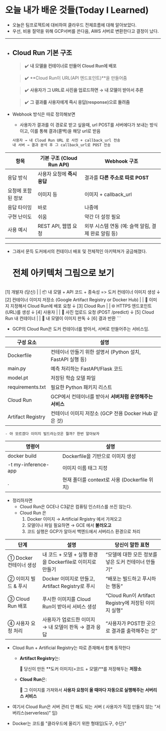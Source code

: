 # 오늘 내가 배운 것들(Today I Learned)

- 오늘은 팀프로젝트에 대비하여 클라우드 전체흐름에 대해 알아보았다.
- 우선, 비용 절약을 위해 GCP서버를 쓴다음, AWS 서버로 변환한다고 결정이 났다.

---

- ## **Cloud Run 기본 구조**

    > ✔️ **내 모델을 컨테이너로 만들어 Cloud Run에 배포**

    > ✔️ **Cloud Run이 URL(API 엔드포인트)**을 만들어줌

    > ✔️ **사용자가 그 URL로 사진을 업로드하면 → 내 모델이 받아서 추론**

    > ✔️ **그 결과를 사용자에게 즉시 응답(response)으로 돌려줌**

- Webhook 방식은 따로 정의해보면
    - 사용자가 결과를 이 경로로 받고 싶을때, url POST를 서버에다가 보내는 방식이고, 이를 통해 결과(콜백)을 해당 url로 받음

    ```markdown
    사용자 → 내 Cloud Run URL 로 사진 + callback_url 전송
    내 서버 → 결과 분석 후 그 callback_url로 POST 전송
    ```

| **항목**     | **기본 구조 (Cloud Run API)** | **Webhook 구조**                   |
| ---------- | ------------------------- | -------------------------------- |
| 응답 방식      | 사용자 요청에 **즉시 응답**         | 결과를 **다른 주소로 따로 POST**           |
| 요청에 포함된 정보 | 이미지 등                     | 이미지 + callback_url               |
| 응답 타이밍     | 바로                        | 나중에                              |
| 구현 난이도     | 쉬움                        | 약간 더 설정 필요                       |
| 사용 예시      | REST API, 웹앱 요청           | 외부 시스템 연동 (예: 슬랙 알림, 결제 완료 알림 등) |

---

- 그래서 문득 도커에서의 컨테이너 배포 및 전체적인 아키텍쳐가 궁금해졌다.

    # **전체 아키텍처 그림으로 보기**

    ```markdown
[1] 개발자 (당신)
     |
     | 📦 내 모델 + API 코드 + 종속성 => 도커 컨테이너 이미지 생성
     ↓
[2] 컨테이너 이미지 저장소 (Google Artifact Registry or Docker Hub)
     |
     | 🚀 이미지 지정해서 Cloud Run에 배포 요청
     ↓
[3] Cloud Run
     |
     | 🌐 HTTPS 엔드포인트(URL)를 생성
     ↓
[4] 사용자
     |
     | 📸 사진 업로드 요청 (POST /predict)
     ↓
[5] Cloud Run 내 컨테이너
     |
     | 🤖 내 모델이 이미지 판독
     ↓
[6] 결과 반환
    ```

- GCP의 Cloud Run은 도커 컨테이너를  받아서, 서버로 만들어주는 서비스임.

| **구성 요소**         | **설명**                                    |
| ----------------- | ----------------------------------------- |
| Dockerfile        | 컨테이너 만들기 위한 설명서 (Python 설치, FastAPI 실행 등) |
| main.py           | 예측 처리하는 FastAPI/Flask 코드                  |
| model.pt          | 저장된 학습 모델 파일                              |
| requirements.txt  | 필요한 Python 패키지 리스트                        |
| Cloud Run         | GCP에서 컨테이너를 받아서 **서버처럼 운영해주는 서비스**        |
| Artifact Registry | 컨테이너 이미지 저장소 (GCP 전용 Docker Hub 같은 것)     |

    - 아 모르겠다 이미지 빌드라는것은 뭘까? 한번 알아보자

| **명령어**              | **설명**                             |
| -------------------- | ---------------------------------- |
| docker build         | Dockerfile을 기반으로 이미지 생성            |
| \-t my-inference-app | 이미지 이름 태그 지정                       |
| .                    | 현재 폴더를 context로 사용 (Dockerfile 위치) |

- 정리하자면
    -  Cloud Run은 GCE나 C3같은 컴퓨팅 인스터스를 쓰진 않는다.
    - Cloud Run 은
        1. Docker 이미지 → Artificial Rrgistry 에서 가져오고
        2. 모델이나 파일 필요하면 → GCE 에서 **불러오고**
        3. 코드 실행은 GCP가 알아서 백엔드에서 서버리스 환경으로 처리

| **단계**           | **설명**                                  | **당신이 말한 표현**                              |
| ---------------- | --------------------------------------- | ------------------------------------------ |
| ① Docker 컨테이너 생성 | 내 코드 + 모델 + 실행 환경을 Dockerfile로 이미지로 만들기 | “모델에 대한 모든 정보를 넣은 도커 컨테이너 만들기”             |
| ② 이미지 빌드 & 푸시    | Docker 이미지로 만들고, Artifact Registry로 푸시  | “배포는 빌드하고 푸시하는 행동”                         |
| ③ Cloud Run 배포   | 푸시한 이미지를 Cloud Run이 받아서 서비스 생성          | “Cloud Run이 Artifact Registry에 저장된 이미지 실행” |
| ④ 사용자 요청 처리      | 사용자가 업로드한 이미지 → 내 모델이 판독 → 결과 응답        | “사용자가 POST한 곳으로 결과를 출력해주는 것”               |

- Cloud Run + Artificial Registry는 따로 존재해서 함꼐 동작한다
    - **Artifact Registry**는:

        🔹 당신이 만든 **도커 이미지(=코드 + 모델)**를 저장해두는 **저장소**

    - **Cloud Run**은:

        🔹 그 이미지를 가져와서 **사용자 요청이 올 때마다 자동으로 실행해주는 서버리스 서비스**

- 여기서 Cloud Run은 서버 관리 안 해도 되는 서버 ( 사용자가 직접 만들지 않는 “서버리스(serverless)” 임)
- Docker는 코드를 "클라우드에 올리기 위한 형태임(도구, 수단)"